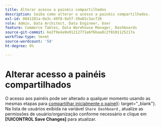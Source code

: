 ```yaml
---
title: Alterar acesso a painéis compartilhados
description: Saiba como alterar o acesso a painéis compartilhados.
exl-id: 0041281a-0a3c-49f8-9a5f-39a02c3acf26
role: Admin, Data Architect, Data Engineer, User
feature: Commerce Tables, Data Warehouse Manager, Dashboards
source-git-commit: 6e2f9e4a9e91212771e6f6baa8c2f8101125217a
workflow-type: tm+mt
source-wordcount: '58'
ht-degree: 0%

---
```


# Alterar acesso a painéis compartilhados

O acesso aos painéis pode ser alterado a qualquer momento usando as mesmas etapas para [compartilhar inicialmente o painel](../../data-user/dashboards/share-dashboard-with-users.md){: target=&quot;_blank&quot;}. Na lista de usuários exibida na variável `Share Dashboard` , atualize as permissões de usuário/organização conforme necessário e clique em **[!UICONTROL Save Changes]** para atualizar.
